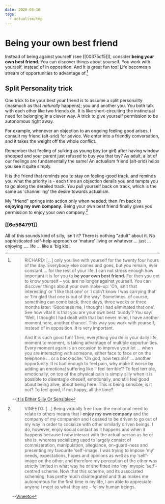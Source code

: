 ```yaml
---
date: 2020-08-18
tags:
  - actualism/tmp
---
```


# Being your own best friend

Instead of being against yourself (see [[00375cf5]]), consider **being your own best friend**. You can discover things about yourself. You work with yourself, instead of in opposition. And it is great fun too! Life becomes a stream of opportunities to advantage of.[^bestfr]

## Split Personality trick

One trick to be your best your friend is to assume a split personality (inasmuch as that *naturally* happens); you and another you. You both talk with each other like two friends do. It is like short-circuiting the instinctual need for belonging in a clever way. A trick to give yourself permission to be autonomous right away.

For example, whenever an objection to an ongoing feeling good arises, I consult my friend (alt-srid) for advice. We enter into a friendly conversation, and it takes the weight off the whole conflict.

Remember that feeling of sulking as young boy (or girl) after having window shopped and your parent just refused to buy you that toy? As adult, a lot of our feelings are fundamentally the same! An actualism friend (alt-srid) helps you see it quite simply.

It is the friend that reminds you to stay on feeling-good track, and reminds you what the priority is - each time an objection derails you and tempts you to go along the derailed track. You pull yourself back on track, which is the same as 'channelling' the desire towards actualism.

My "friend" springs into action only when needed; then I'm back to **enjoying my own company**. Being your own best friend finally gives you permission to enjoy your own company.[^enjoy]

### [[6e564791]]

All of this sounds kind of silly, isn't it? There is nothing "adult" about it. No sophisticated self-help approach or 'mature' living or whatever ... just ... enjoying .... life ... like a 'big kid'.


[^bestfr]:
    > RICHARD: [...] only you live with yourself for the twenty four hours of the day. Everybody else comes and goes, but you remain, ever constant ... for the rest of your life. I can not stress enough how important it is for you to **be your own best friend**. For then you get to know yourself – you are no longer against yourself. You can discover things about your own make-up: ‘Oh, isn’t that interesting’ or ‘I like that one’ or ‘I didn’t know I was carrying that’ or ‘I’m glad that one is out of the way’. Sometimes, of course, something can come back, three days, three weeks or three months later: ‘Goodness me, I thought I had eliminated that one’. See how vital it is that you are your own best ‘buddy’? You say: ‘Well, I thought I had dealt with that but never mind, I have another moment here, another chance’. This way you work with yourself, instead of in opposition. It is very important.

    > And it is such good fun! Then, everything you do in your daily life, moment to moment, is taking advantage of multiple opportunities. Every moment again is an occasion to improve your lot ... when you are interacting with someone, either face to face or on the telephone ... or a back-ache: ‘Oh god, how terrible!’ ... another opportunity. It is bad enough to feel pain, why make it worse by adding an emotional suffering like ‘I feel terrible’? To feel terrible, emotionally, on top of the physical pain is simply silly when it is possible to disentagle oneself, emotionally, and still feel good about being alive, about being here. This is being sensible, is it not? To feel good, if not happy, all the time?

    --[It Is Either Silly Or Sensible](http://www.actualfreedom.com.au/richard/audiotapeddialogues/sillyorsensible.htm)
    
[^enjoy]:
    > VINEETO: [...] Being virtually free from the emotional need to relate to others means that I **enjoy my own company** and the company of my companion and I ceased to be driven to go out of my way in order to socialize with other similarly driven beings. I do, however, enjoy social contact as it happens and when it happens because I now interact with the actual person as he or she is, whereas socializing used to largely consist of commiseration, manipulation, allegiance, on-guard-ness and presenting my favourite ‘self’-image. I was trying to impose ‘my’ needs, expectations, hopes and opinions as well as my ‘self’-image on the other, and therefore my perception of the other was strictly limited in what way he or she fitted into ‘my’ myopic ‘self’-centred scheme. Now that this scheme, and its associated scheming, has pretty much disintegrated and thus makes me autonomous for the first time in my life, I am able to appreciate anyone I meet as what they are – fellow human beings.
    
    --[Vineeto](http://actualfreedom.com.au/actualism/vineeto/list-af/gary-f.htm)